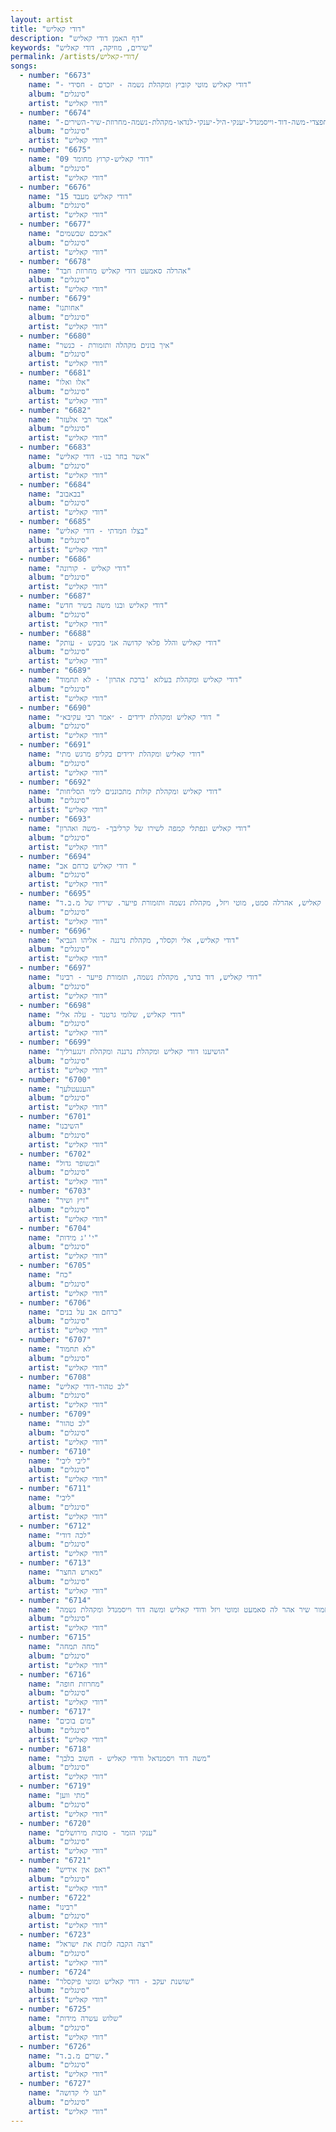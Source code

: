 ```yaml
---
layout: artist
title: "דודי קאליש"
description: "דף האמן דודי קאליש"
keywords: "שירים, מוזיקה, דודי קאליש"
permalink: /artists/דודי-קאליש/
songs:
  - number: "6673"
    name: "- דודי קאליש מוטי קוביץ ומקהלת נשמה - יזכרם - חסידי"
    album: "סינגלים"
    artist: "דודי קאליש"
  - number: "6674"
    name: "-פרידמן-דודי-קאליש-משה-דואק-דוד-חפצדי-משה-דוד-וייסמנדל-יענקי-היל-יענקי-לנדאו-מקהלת-נשמה-מחרוזת-שיר-השירים"
    album: "סינגלים"
    artist: "דודי קאליש"
  - number: "6675"
    name: "09 דודי קאליש-קרוץ מחומר"
    album: "סינגלים"
    artist: "דודי קאליש"
  - number: "6676"
    name: "15 דודי קאליש מעבד"
    album: "סינגלים"
    artist: "דודי קאליש"
  - number: "6677"
    name: "אביכם שבשמים"
    album: "סינגלים"
    artist: "דודי קאליש"
  - number: "6678"
    name: "אהרלה סאמעט דודי קאליש מחרוזת חבד"
    album: "סינגלים"
    artist: "דודי קאליש"
  - number: "6679"
    name: "אחותנו"
    album: "סינגלים"
    artist: "דודי קאליש"
  - number: "6680"
    name: "איך בונים מקהלה ותזמורת - כנשר"
    album: "סינגלים"
    artist: "דודי קאליש"
  - number: "6681"
    name: "אלו ואלו"
    album: "סינגלים"
    artist: "דודי קאליש"
  - number: "6682"
    name: "אמר רבי אלעזר"
    album: "סינגלים"
    artist: "דודי קאליש"
  - number: "6683"
    name: "אשר בחר בנו- דודי קאליש"
    album: "סינגלים"
    artist: "דודי קאליש"
  - number: "6684"
    name: "בבאבוב"
    album: "סינגלים"
    artist: "דודי קאליש"
  - number: "6685"
    name: "בצלו חמדתי - דודי קאליש"
    album: "סינגלים"
    artist: "דודי קאליש"
  - number: "6686"
    name: "דודי קאליש - קורונה"
    album: "סינגלים"
    artist: "דודי קאליש"
  - number: "6687"
    name: "דודי קאליש ובנו משה בשיר חדש"
    album: "סינגלים"
    artist: "דודי קאליש"
  - number: "6688"
    name: "דודי קאליש והלל פלאי קדושה אני מבקש - עותק"
    album: "סינגלים"
    artist: "דודי קאליש"
  - number: "6689"
    name: "דודי קאליש ומקהלת בעלזא 'ברכת אהרון' - לא תחמוד"
    album: "סינגלים"
    artist: "דודי קאליש"
  - number: "6690"
    name: "דודי קאליש ומקהלת ידידים - ״אמר רבי עקיבא״ "
    album: "סינגלים"
    artist: "דודי קאליש"
  - number: "6691"
    name: "דודי קאליש ומקהלת ידידים בקליפ מרגש מתי"
    album: "סינגלים"
    artist: "דודי קאליש"
  - number: "6692"
    name: "דודי קאליש ומקהלת קולות מתכוננים לימי הסליחות"
    album: "סינגלים"
    artist: "דודי קאליש"
  - number: "6693"
    name: "דודי קאליש ונפתלי קמפה לשירו של קרליבך- -משה ואהרון"
    album: "סינגלים"
    artist: "דודי קאליש"
  - number: "6694"
    name: "דודי קאליש כרחם אב "
    album: "סינגלים"
    artist: "דודי קאליש"
  - number: "6695"
    name: "דודי קאליש, אהרלה סמט, מוטי ויזל, מקהלת נשמה ותזמורת פייער. שיריו של מ.ב.ד."
    album: "סינגלים"
    artist: "דודי קאליש"
  - number: "6696"
    name: "דודי קאליש, אלי וקסלר, מקהלת נרננה - אליהו הנביא"
    album: "סינגלים"
    artist: "דודי קאליש"
  - number: "6697"
    name: "דודי קאליש, דוד ברגר, מקהלת נשמה, תזמורת פייער - רבינו"
    album: "סינגלים"
    artist: "דודי קאליש"
  - number: "6698"
    name: "דודי קאליש, שלומי גרטנר - עלה אלי"
    album: "סינגלים"
    artist: "דודי קאליש"
  - number: "6699"
    name: "הושיענו דודי קאליש ומקהלת נרננה ומקהלת זינגערליך"
    album: "סינגלים"
    artist: "דודי קאליש"
  - number: "6700"
    name: "הענעטלעך"
    album: "סינגלים"
    artist: "דודי קאליש"
  - number: "6701"
    name: "השיבנו"
    album: "סינגלים"
    artist: "דודי קאליש"
  - number: "6702"
    name: "ובשופר גדול"
    album: "סינגלים"
    artist: "דודי קאליש"
  - number: "6703"
    name: "זיץ ושיר"
    album: "סינגלים"
    artist: "דודי קאליש"
  - number: "6704"
    name: "י''ג מידות"
    album: "סינגלים"
    artist: "דודי קאליש"
  - number: "6705"
    name: "כח"
    album: "סינגלים"
    artist: "דודי קאליש"
  - number: "6706"
    name: "כרחם אב על בנים"
    album: "סינגלים"
    artist: "דודי קאליש"
  - number: "6707"
    name: "לא תחמוד"
    album: "סינגלים"
    artist: "דודי קאליש"
  - number: "6708"
    name: "לב טהור-דודי קאליש"
    album: "סינגלים"
    artist: "דודי קאליש"
  - number: "6709"
    name: "לב טהור"
    album: "סינגלים"
    artist: "דודי קאליש"
  - number: "6710"
    name: "ליבי ליבי"
    album: "סינגלים"
    artist: "דודי קאליש"
  - number: "6711"
    name: "ליבי"
    album: "סינגלים"
    artist: "דודי קאליש"
  - number: "6712"
    name: "לכה דודי"
    album: "סינגלים"
    artist: "דודי קאליש"
  - number: "6713"
    name: "מארש החצר"
    album: "סינגלים"
    artist: "דודי קאליש"
  - number: "6714"
    name: "מזמור שיר אהר לה סאמעט ומוטי ויזל ודודי קאליש ומשה דוד וייסמנדל ומקהלת נשמה"
    album: "סינגלים"
    artist: "דודי קאליש"
  - number: "6715"
    name: "מחה תמחה"
    album: "סינגלים"
    artist: "דודי קאליש"
  - number: "6716"
    name: "מחרוזת חופה"
    album: "סינגלים"
    artist: "דודי קאליש"
  - number: "6717"
    name: "מים בוכים"
    album: "סינגלים"
    artist: "דודי קאליש"
  - number: "6718"
    name: "משה דוד ויסמנדאל ודודי קאליש - חשוב בלבך"
    album: "סינגלים"
    artist: "דודי קאליש"
  - number: "6719"
    name: "מתי ווען"
    album: "סינגלים"
    artist: "דודי קאליש"
  - number: "6720"
    name: "ענקי הזמר - סוכות מירושלים"
    album: "סינגלים"
    artist: "דודי קאליש"
  - number: "6721"
    name: "ראפ אין אידיש"
    album: "סינגלים"
    artist: "דודי קאליש"
  - number: "6722"
    name: "רבינו"
    album: "סינגלים"
    artist: "דודי קאליש"
  - number: "6723"
    name: "רצה הקבה לזכות את ישראל"
    album: "סינגלים"
    artist: "דודי קאליש"
  - number: "6724"
    name: "שושנת יעקב - דודי קאליש ומוטי פיקסלר"
    album: "סינגלים"
    artist: "דודי קאליש"
  - number: "6725"
    name: "שלוש עשרה מידות"
    album: "סינגלים"
    artist: "דודי קאליש"
  - number: "6726"
    name: "שרים מ.ב.ד."
    album: "סינגלים"
    artist: "דודי קאליש"
  - number: "6727"
    name: "תנו לי קדושה"
    album: "סינגלים"
    artist: "דודי קאליש"
---
```

